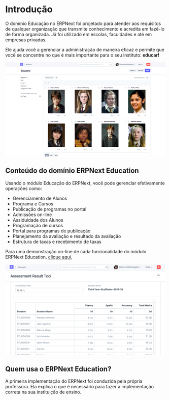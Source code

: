 # Introdução



O domínio Educação no ERPNext foi projetado para atender aos requisitos de qualquer organização que transmite conhecimento e acredita em fazê-lo de forma organizada. Já foi utilizado em escolas, faculdades e até em empresas privadas.


Ele ajuda você a gerenciar a administração de maneira eficaz e permite que você se concentre no que é mais importante para o seu instituto: **educar!**


![School Hero](/files/school-hero.png)


## Conteúdo do domínio ERPNext Education


Usando o módulo Educação do ERPNext, você pode gerenciar efetivamente operações como:


* Gerenciamento de Alunos
* Programa e Cursos
* Publicação de programas no portal
* Admissões on-line
* Assiduidade dos Alunos
* Programação de cursos
* Portal para programas de publicação
* Planejamento da avaliação e resultado da avaliação
* Estrutura de taxas e recebimento de taxas


Para uma demonstração on-line de cada funcionalidade do módulo ERPNext Education, [clique aqui.](https://www.youtube.com/watch?v=f6foQOyGzdA&list=PL3lFfCEoMxvxyjnARY_C1zLoOE55LcMKB)


![Seção de Taxas](/files/assessment.png)


## Quem usa o ERPNext Education?


A primeira implementação do ERPNext foi conduzida pela própria professora. Ela explica o que é necessário para fazer a implementação correta na sua instituição de ensino.









